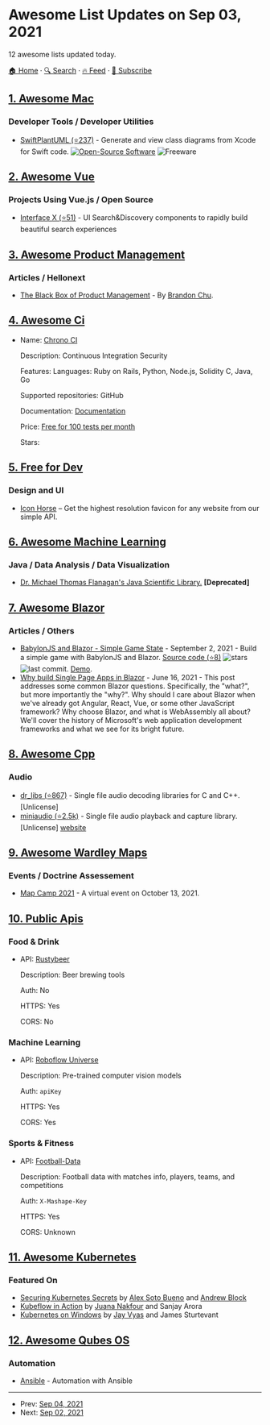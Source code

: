 # Awesome List Updates on Sep 03, 2021

12 awesome lists updated today.

[🏠 Home](/README.md) · [🔍 Search](https://test.trackawesomelist.com/search/) · [🔥 Feed](https://test.trackawesomelist.com/feed.xml) · [📮 Subscribe](https://trackawesomelist.us17.list-manage.com/subscribe?u=d2f0117aa829c83a63ec63c2f&id=36a103854c)



## [1. Awesome Mac](/content/jaywcjlove/awesome-mac/README.md)

### Developer Tools / Developer Utilities

*   [SwiftPlantUML (⭐237)](https://github.com/MarcoEidinger/SwiftPlantUML-Xcode-Extension) - Generate and view class diagrams from Xcode for Swift code. [![Open-Source Software](https://jaywcjlove.github.io/sb/ico/min-oss.svg "Open Source Software")](https://github.com/MarcoEidinger/SwiftPlantUML-Xcode-Extension) ![Freeware](https://jaywcjlove.github.io/sb/ico/min-free.svg "Freeware")

## [2. Awesome Vue](/content/vuejs/awesome-vue/README.md)

### Projects Using Vue.js / Open Source

*   [Interface X (⭐51)](https://github.com/empathyco/x) - UI Search\&Discovery components to rapidly build beautiful search experiences

## [3. Awesome Product Management](/content/dend/awesome-product-management/README.md)

### Articles / Hellonext

*   [The Black Box of Product Management](https://blackboxofpm.com/the-black-box-of-product-management-3feb65db6ddb) - By [Brandon Chu](https://twitter.com/brandonmchu).

## [4. Awesome Ci](/content/ligurio/awesome-ci/README.md)
- Name: [Chrono CI](http://www.chronoci.com/)

  Description: Continuous Integration Security

  Features: Languages: Ruby on Rails, Python, Node.js, Solidity C, Java, Go

  Supported repositories: GitHub

  Documentation: [Documentation](http://www.chronoci.com/docs)

  Price: [Free for 100 tests per month](http://www.chronoci.com/pricing)

  Stars: 



## [5. Free for Dev](/content/ripienaar/free-for-dev/README.md)

### Design and UI

*   [Icon Horse](https://icon.horse) – Get the highest resolution favicon for any website from our simple API.

## [6. Awesome Machine Learning](/content/josephmisiti/awesome-machine-learning/README.md)

### Java / Data Analysis / Data Visualization

*   [Dr. Michael Thomas Flanagan's Java Scientific Library.](https://www.ee.ucl.ac.uk/\~mflanaga/java/) **\[Deprecated]**

## [7. Awesome Blazor](/content/AdrienTorris/awesome-blazor/README.md)

### Articles / Others

*   [BabylonJS and Blazor - Simple Game State](https://codyanhorn.tech/blog/babylonjs-and-blazor-simple-game-state) - September 2, 2021 - Build a simple game with BabylonJS and Blazor. [Source code (⭐8)](https://github.com/canhorn/BabylonJS.Blazor.Game.Tutorial/tree/step/03_Simple-Game-State) ![stars](https://img.shields.io/github/stars/canhorn/BabylonJS.Blazor.Game.Tutorial?style=flat-square\&cacheSeconds=604800) ![last commit](https://img.shields.io/github/last-commit/canhorn/BabylonJS.Blazor.Game.Tutorial?style=flat-square\&cacheSeconds=86400). [Demo](https://babylonjsblazorstep03.z19.web.core.windows.net/).
*   [Why build Single Page Apps in Blazor](https://dev.to/dotnet/why-build-single-page-apps-in-blazor-103m) - June 16, 2021 - This post addresses some common Blazor questions. Specifically, the "what?", but more importantly the "why?". Why should I care about Blazor when we've already got Angular, React, Vue, or some other JavaScript framework? Why choose Blazor, and what is WebAssembly all about? We'll cover the history of Microsoft's web application development frameworks and what we see for its bright future.

## [8. Awesome Cpp](/content/fffaraz/awesome-cpp/README.md)

### Audio

*   [dr\_libs (⭐867)](https://github.com/mackron/dr_libs) - Single file audio decoding libraries for C and C++. \[Unlicense]
*   [miniaudio (⭐2.5k)](https://github.com/mackron/miniaudio) - Single file audio playback and capture library. \[Unlicense] [website](https://miniaud.io/)

## [9. Awesome Wardley Maps](/content/wardley-maps-community/awesome-wardley-maps/README.md)

### Events / Doctrine Assessement

*   [Map Camp 2021](https://www.mapcamp.co.uk/) - A virtual event on October 13, 2021.

## [10. Public Apis](/content/public-apis/public-apis/README.md)

### Food & Drink

- API: [Rustybeer](https://rustybeer.herokuapp.com/)

  Description: Beer brewing tools

  Auth: No

  HTTPS: Yes

  CORS: No



### Machine Learning

- API: [Roboflow Universe](https://universe.roboflow.com)

  Description: Pre-trained computer vision models

  Auth: `apiKey`

  HTTPS: Yes

  CORS: Yes



### Sports & Fitness

- API: [Football-Data](https://www.football-data.org)

  Description: Football data with matches info, players, teams, and competitions

  Auth: `X-Mashape-Key`

  HTTPS: Yes

  CORS: Unknown



## [11. Awesome Kubernetes](/content/ramitsurana/awesome-kubernetes/README.md)

### Featured On

*   [Securing Kubernetes Secrets](https://www.manning.com/books/securing-kubernetes-secrets) by [Alex Soto Bueno](https://github.com/lordofthejars) and [Andrew Block](https://github.com/sabre1041)
*   [Kubeflow in Action](https://www.manning.com/books/kubeflow-in-action) by [Juana Nakfour](https://twitter.com/nak4red) and Sanjay Arora
*   [Kubernetes on Windows](https://www.manning.com/books/kubernetes-on-windows) by [Jay Vyas](https://twitter.com/jayunit100) and James Sturtevant

## [12. Awesome Qubes OS](/content/xn0px90/Awesome-Qubes-OS/README.md)

### Automation

*   [Ansible](https://qubes-ansible.readthedocs.io/en/latest/) - Automation with Ansible

---

- Prev: [Sep 04, 2021](/content/2021/09/04/README.md)
- Next: [Sep 02, 2021](/content/2021/09/02/README.md)